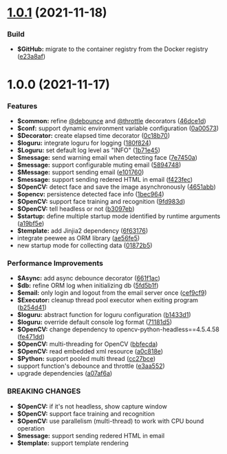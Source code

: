 # [1.0.1](https://github.com/johnnymillergh/home_guardian/compare/1.0.0...1.0.1) (2021-11-18)


### Build
* **$GitHub:** migrate to the container registry from the Docker registry ([e23a8af](https://github.com/johnnymillergh/home_guardian/commit/e23a8afa115f08761c7239259b74de5aa030b4f8))



# 1.0.0 (2021-11-17)


### Features

* **$common:** refine [@debounce](https://github.com/debounce) and [@throttle](https://github.com/throttle) decorators ([46dce1d](https://github.com/johnnymillergh/home_guardian/commit/46dce1d0b53b2b9522bf7e03e31e00492722771b))
* **$conf:** support dynamic environment variable configuration ([0a00573](https://github.com/johnnymillergh/home_guardian/commit/0a005736e425a603614482faedab7c25ad228857))
* **$Decorator:** create elapsed time decorator ([0c18b70](https://github.com/johnnymillergh/home_guardian/commit/0c18b70d9210aeb41e6aa97f1f44e33b7c0fe8f9))
* **$loguru:** integrate loguru for logging ([180f824](https://github.com/johnnymillergh/home_guardian/commit/180f824140adc65871c77c0daa15f5ec6948507c))
* **$Loguru:** set default log level as "INFO" ([1b71e45](https://github.com/johnnymillergh/home_guardian/commit/1b71e4585c88237d70f7d1a2ae9f81b72182ba01))
* **$message:** send warning email when detecting face ([7e7450a](https://github.com/johnnymillergh/home_guardian/commit/7e7450aa40b34a59aced003129e431eec80e8695))
* **$message:** support configurable muting email ([5894748](https://github.com/johnnymillergh/home_guardian/commit/589474819c463a301ceaa8f6be040149a32a5a2f))
* **$Message:** support sending email ([e101760](https://github.com/johnnymillergh/home_guardian/commit/e101760f4dc4b2ec67238070a35dbf3e0fa80aec))
* **$message:** support sending redered HTML in email ([f423fec](https://github.com/johnnymillergh/home_guardian/commit/f423fec3bd3b7f4c2bd004674b92176c1f7e7ccb))
* **$OpenCV:** detect face and save the image asynchronously ([4651abb](https://github.com/johnnymillergh/home_guardian/commit/4651abb90277fe467bb1d08c12f9e93e095334ef))
* **$opencv:** persistence detected face info ([1bec964](https://github.com/johnnymillergh/home_guardian/commit/1bec964080c7eb3931f3132133b9b9f52722a269))
* **$OpenCV:** support face training and recognition ([9fd983d](https://github.com/johnnymillergh/home_guardian/commit/9fd983d5851aed81769cc82451de3ec1b1016c35))
* **$OpenCV:** tell headless or not ([b3097eb](https://github.com/johnnymillergh/home_guardian/commit/b3097eb6fee51a00f7fc2daee954634ac027b757))
* **$startup:** define multiple startup mode identified by runtime arguments ([a19bf5e](https://github.com/johnnymillergh/home_guardian/commit/a19bf5e2b2a98a92e5caa6a7d8a37f5c8e883f26))
* **$template:** add Jinjia2 dependency ([6f63176](https://github.com/johnnymillergh/home_guardian/commit/6f631768db36556e197dc28ee94ee4ef1ab983cc))
* integrate peewee as ORM library ([ae56fe5](https://github.com/johnnymillergh/home_guardian/commit/ae56fe5fa3076059a15912322064abe37c489790))
* new startup mode for collecting data ([01872b5](https://github.com/johnnymillergh/home_guardian/commit/01872b53df72cd82ac5891a86aff5cdfbc0e7a0c))


### Performance Improvements

* **$Async:** add async debounce decorator ([661f1ac](https://github.com/johnnymillergh/home_guardian/commit/661f1ac88e8675054ef9a623daf0e670ba4044c9))
* **$db:** refine ORM log when initializing db ([5fd5b1f](https://github.com/johnnymillergh/home_guardian/commit/5fd5b1f3f3d81f9dc46eb55d5448fb5c75f140e0))
* **$email:** only login and logout from the email server once ([cef9cf9](https://github.com/johnnymillergh/home_guardian/commit/cef9cf926eb9868f59f2d26552018c4310a869bf))
* **$Executor:** cleanup thread pool executor when exiting program ([b254d41](https://github.com/johnnymillergh/home_guardian/commit/b254d418f4eddde5aff63fa494243170402df5a9))
* **$loguru:** abstract function for loguru configuration ([b1433d1](https://github.com/johnnymillergh/home_guardian/commit/b1433d19fabc1f127f33f4acadab8975c6c51b88))
* **$loguru:** override default console log format ([71181d5](https://github.com/johnnymillergh/home_guardian/commit/71181d590ad346610d99fcb26117e0a813279a40))
* **$OpenCV:** change dependency to opencv-python-headless==4.5.4.58 ([fe471dd](https://github.com/johnnymillergh/home_guardian/commit/fe471dd2adbb8f3a6bc2de8175c2d6351fdac63b))
* **$OpenCV:** multi-threading for OpenCV ([bbfecda](https://github.com/johnnymillergh/home_guardian/commit/bbfecda78cd71ee6a86f9830a856544dfd988c00))
* **$OpenCV:** read embedded xml resource ([a0c818e](https://github.com/johnnymillergh/home_guardian/commit/a0c818eb461f4367dff96fa6d0272fadd8f328c6))
* **$Python:** support pooled multi thread ([cc27bce](https://github.com/johnnymillergh/home_guardian/commit/cc27bce3aa884262ab0f7b89d99661e1ecb3be34))
* support function's debounce and throttle ([e3aa552](https://github.com/johnnymillergh/home_guardian/commit/e3aa552488669be85172f1b29b04ca6eb074681b))
* upgrade dependencies ([a07af6a](https://github.com/johnnymillergh/home_guardian/commit/a07af6a94b1c324705ac82a3c6bf916bc6d73c8f))


### BREAKING CHANGES

* **$OpenCV:** if it's not headless, show capture window
* **$OpenCV:** support face training and recognition
* **$OpenCV:** use parallelism (multi-thread) to work with CPU bound operation
* **$message:** support sending redered HTML in email
* **$template:** support template rendering
